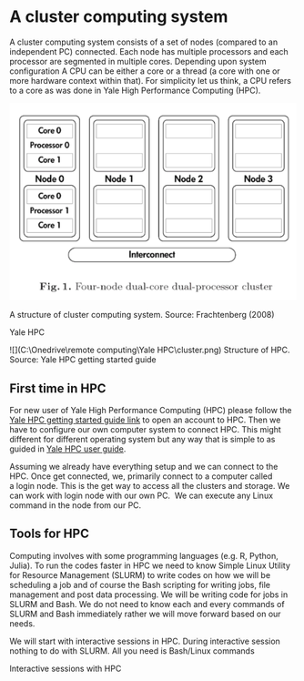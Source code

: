 # A cluster computing system #


A cluster computing system consists of a set of nodes (compared to an independent PC) connected. Each node has multiple processors and each processor are segmented in multiple cores. Depending upon system configuration A CPU can be either a core or a thread (a core with one or more hardware context within that). For simplicity let us think, a CPU refers to a core as was done in Yale High Performance Computing (HPC).

![alt text](https://github.com/yushuf/BiostatComputing/blob/master/Images/nodes.png)

A structure of cluster computing system. Source: Frachtenberg (2008)

Yale HPC

![](C:\Onedrive\remote computing\Yale HPC\cluster.png)
Structure of HPC.  Source: Yale HPC getting started guide

## First time in HPC ##
For new user of Yale High Performance Computing (HPC) please follow the [Yale HPC getting started guide link](https://research.computing.yale.edu/support/hpc/getting-started) to open an account to HPC. Then we have to configure our own computer system to connect HPC. This might different for different operating system but any way that is simple to as guided in [Yale HPC user guide](https://research.computing.yale.edu/support/hpc/user-guide). 

Assuming we already have everything setup and we can connect to the HPC. Once get connected, we, primarily connect to a computer called a login node. This is the get way to access all the clusters and storage. We can work with login node with our own PC.  We can execute any Linux command in the node from our PC.

## Tools for HPC ##
Computing involves with some programming languages (e.g. R, Python, Julia). To run the codes faster in HPC we need to know Simple Linux Utility for Resource Management (SLURM) to write codes on how we will be scheduling a job and of course the Bash scripting for writing jobs, file management and post data processing. We will be writing code for jobs in SLURM and Bash. We do not need to know each and every commands of SLURM and Bash immediately rather we will move forward based on our needs.

We will start with interactive sessions in HPC. During interactive session nothing to do with SLURM. All you need is Bash/Linux commands

Interactive sessions with HPC


